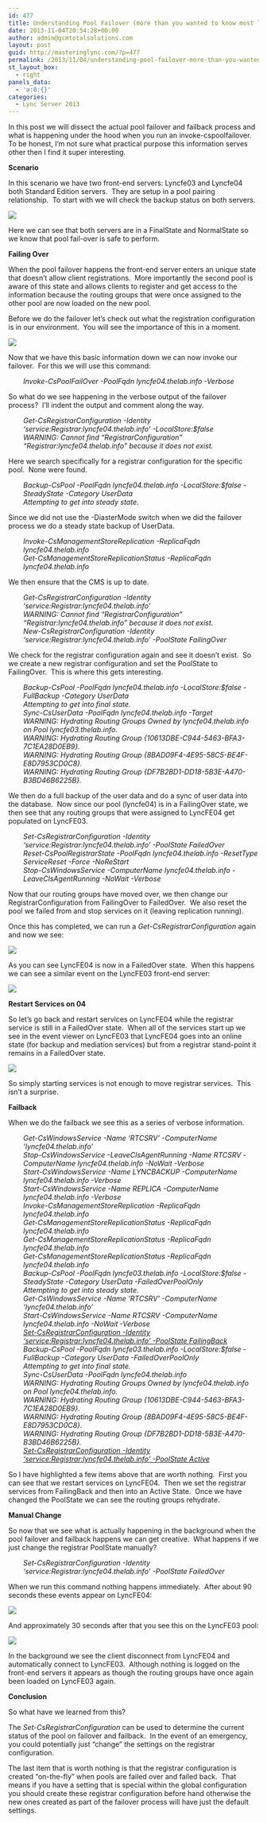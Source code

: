 ```yaml
---
id: 477
title: Understanding Pool Failover (more than you wanted to know most likely)
date: 2013-11-04T20:54:28+00:00
author: admin@gcmtotalsolutions.com
layout: post
guid: http://masteringlync.com/?p=477
permalink: /2013/11/04/understanding-pool-failover-more-than-you-wanted-to-know-most-likely/
st_layout_box:
  - right
panels_data:
  - 'a:0:{}'
categories:
  - Lync Server 2013
---
```

In this post we will dissect the actual pool failover and failback process and what is happening under the hood when you run an invoke-cspoolfailover.  To be honest, I&#8217;m not sure what practical purpose this information serves other then I find it super interesting.

**Scenario**

In this scenario we have two front-end servers: Lyncfe03 and Lyncfe04 both Standard Edition servers.  They are setup in a pool pairing relationship.  To start with we will check the backup status on both servers.

<img class="alignnone wp-image-478 size-full" src="https://masteringlync.com/wp-content/uploads/2013/11/pic1.png?resize=768%2C192&ssl=1 768w" sizes="(max-width: 800px) 100vw, 800px" data-recalc-dims="1" />

Here we can see that both servers are in a FinalState and NormalState so we know that pool fail-over is safe to perform.

**Failing Over**

When the pool failover happens the front-end server enters an unique state that doesn&#8217;t allow client registrations.  More importantly the second pool is aware of this state and allows clients to register and get access to the information because the routing groups that were once assigned to the other pool are now loaded on the new pool.

Before we do the failover let&#8217;s check out what the registration configuration is in our environment.  You will see the importance of this in a moment.

<img class="alignnone wp-image-479 size-full" src="https://masteringlync.com/wp-content/uploads/2013/11/pic2.png?resize=300%2C129&ssl=1 300w" sizes="(max-width: 472px) 100vw, 472px" data-recalc-dims="1" />

Now that we have this basic information down we can now invoke our failover.  For this we will use this command:

<p style="padding-left: 30px">
  <em>Invoke-CsPoolFailOver -PoolFqdn lyncfe04.thelab.info -Verbose</em>
</p>

So what do we see happening in the verbose output of the failover process?  I&#8217;ll indent the output and comment along the way.

<p style="padding-left: 30px">
  <em>Get-CsRegistrarConfiguration -Identity &#8216;service:Registrar:lyncfe04.thelab.info&#8217; -LocalStore:$false</em><br /> <em> WARNING: Cannot find &#8220;RegistrarConfiguration&#8221; &#8220;Registrar:lyncfe04.thelab.info&#8221; because it does not exist.</em>
</p>

Here we search specifically for a registrar configuration for the specific pool.  None were found.

<p style="padding-left: 30px">
  <em>Backup-CsPool -PoolFqdn lyncfe04.thelab.info -LocalStore:$false -SteadyState -Category UserData</em><br /> <em> Attempting to get into steady state.</em>
</p>

Since we did not use the -DiasterMode switch when we did the failover process we do a steady state backup of UserData.

<p style="padding-left: 30px">
  <em>Invoke-CsManagementStoreReplication -ReplicaFqdn lyncfe04.thelab.info</em><br /> <em> Get-CsManagementStoreReplicationStatus -ReplicaFqdn lyncfe04.thelab.info</em>
</p>

We then ensure that the CMS is up to date.

<p style="padding-left: 30px">
  <em>Get-CsRegistrarConfiguration -Identity &#8216;service:Registrar:lyncfe04.thelab.info&#8217;</em><br /> <em> WARNING: Cannot find &#8220;RegistrarConfiguration&#8221; &#8220;Registrar:lyncfe04.thelab.info&#8221; because it does not exist.</em><br /> <em> New-CsRegistrarConfiguration -Identity &#8216;service:Registrar:lyncfe04.thelab.info&#8217; -PoolState FailingOver</em>
</p>

We check for the registrar configuration again and see it doesn&#8217;t exist.  So we create a new registrar configuration and set the PoolState to FailingOver.  This is where this gets interesting.

<p style="padding-left: 30px">
  <em>Backup-CsPool -PoolFqdn lyncfe04.thelab.info -LocalStore:$false -FullBackup -Category UserData</em><br /> <em> Attempting to get into final state.</em><br /> <em> Sync-CsUserData -PoolFqdn lyncfe04.thelab.info -Target</em><br /> <em> WARNING: Hydrating Routing Groups Owned by lyncfe04.thelab.info on Pool lyncfe03.thelab.info.</em><br /> <em> WARNING: Hydrating Routing Group {10613DBE-C944-5463-BFA3-7C1EA28D0EB9}.</em><br /> <em> WARNING: Hydrating Routing Group {8BAD09F4-4E95-58C5-BE4F-E8D7953CD0C8}.</em><br /> <em> WARNING: Hydrating Routing Group {DF7B2BD1-DD18-5B3E-A470-B3BD46B6225B}.</em>
</p>

We then do a full backup of the user data and do a sync of user data into the database.  Now since our pool (lyncfe04) is in a FailingOver state, we then see that any routing groups that were assigned to LyncFE04 get populated on LyncFE03.

<p style="padding-left: 30px">
  <em>Set-CsRegistrarConfiguration -Identity &#8216;service:Registrar:lyncfe04.thelab.info&#8217; -PoolState FailedOver</em><br /> <em> Reset-CsPoolRegistrarState -PoolFqdn lyncfe04.thelab.info -ResetType ServiceReset -Force -NoReStart</em><br /> <em> Stop-CsWindowsService -ComputerName lyncfe04.thelab.info -LeaveClsAgentRunning -NoWait -Verbose</em>
</p>

Now that our routing groups have moved over, we then change our RegistrarConfiguration from FailingOver to FailedOver.  We also reset the pool we failed from and stop services on it (leaving replication running).

Once this has completed, we can run a _Get-CsRegistrarConfiguration_ again and now we see:

<img class="alignnone wp-image-480 size-full" src="https://masteringlync.com/wp-content/uploads/2013/11/pic3.png?resize=300%2C158&ssl=1 300w" sizes="(max-width: 603px) 100vw, 603px" data-recalc-dims="1" />

As you can see LyncFE04 is now in a FailedOver state.  When this happens we can see a similar event on the LyncFE03 front-end server:

<img class="alignnone wp-image-482 size-full" src="https://masteringlync.com/wp-content/uploads/2013/11/pic4.png?resize=300%2C69&ssl=1 300w" sizes="(max-width: 497px) 100vw, 497px" data-recalc-dims="1" />

**Restart Services on 04**

So let&#8217;s go back and restart services on LyncFE04 while the registrar service is still in a FailedOver state.  When all of the services start up we see in the event viewer on LyncFE03 that LyncFE04 goes into an online state (for backup and mediation services) but from a registrar stand-point it remains in a FailedOver state.

<img class="alignnone wp-image-483 size-full" src="https://masteringlync.com/wp-content/uploads/2013/11/pic5.png?resize=768%2C78&ssl=1 768w" sizes="(max-width: 800px) 100vw, 800px" data-recalc-dims="1" />

So simply starting services is not enough to move registrar services.  This isn&#8217;t a surprise.

**Failback**

When we do the failback we see this as a series of verbose information.

<p style="padding-left: 30px">
  <em>Get-CsWindowsService -Name &#8216;RTCSRV&#8217; -ComputerName &#8216;lyncfe04.thelab.info&#8217;</em><br /> <em> Stop-CsWindowsService -LeaveClsAgentRunning -Name RTCSRV -ComputerName lyncfe04.thelab.info -NoWait -Verbose</em><br /> <em> Start-CsWindowsService -Name LYNCBACKUP -ComputerName lyncfe04.thelab.info -Verbose</em><br /> <em> Start-CsWindowsService -Name REPLICA -ComputerName lyncfe04.thelab.info -Verbose</em><br /> <em> Invoke-CsManagementStoreReplication -ReplicaFqdn lyncfe04.thelab.info</em><br /> <em> Get-CsManagementStoreReplicationStatus -ReplicaFqdn lyncfe04.thelab.info</em><br /> <em> Get-CsManagementStoreReplicationStatus -ReplicaFqdn lyncfe04.thelab.info</em><br /> <em> Get-CsManagementStoreReplicationStatus -ReplicaFqdn lyncfe04.thelab.info</em><br /> <em> Backup-CsPool -PoolFqdn lyncfe03.thelab.info -LocalStore:$false -SteadyState -Category UserData -FailedOverPoolOnly</em><br /> <em> Attempting to get into steady state.</em><br /> <em> Get-CsWindowsService -Name &#8216;RTCSRV&#8217; -ComputerName &#8216;lyncfe04.thelab.info&#8217;</em><br /> <em> Start-CsWindowsService -Name RTCSRV -ComputerName lyncfe04.thelab.info -NoWait -Verbose</em><br /> <span style="text-decoration: underline"><em> Set-CsRegistrarConfiguration -Identity &#8216;service:Registrar:lyncfe04.thelab.info&#8217; -PoolState FailingBack</em></span><br /> <em> Backup-CsPool -PoolFqdn lyncfe03.thelab.info -LocalStore:$false -FullBackup -Category UserData -FailedOverPoolOnly</em><br /> <em> Attempting to get into final state.</em><br /> <em> Sync-CsUserData -PoolFqdn lyncfe04.thelab.info</em><br /> <em> WARNING: Hydrating Routing Groups Owned by lyncfe04.thelab.info on Pool lyncfe04.thelab.info.</em><br /> <em> WARNING: Hydrating Routing Group {10613DBE-C944-5463-BFA3-7C1EA28D0EB9}.</em><br /> <em> WARNING: Hydrating Routing Group {8BAD09F4-4E95-58C5-BE4F-E8D7953CD0C8}.</em><br /> <em> WARNING: Hydrating Routing Group {DF7B2BD1-DD18-5B3E-A470-B3BD46B6225B}.</em><br /> <span style="text-decoration: underline"><em> Set-CsRegistrarConfiguration -Identity &#8216;service:Registrar:lyncfe04.thelab.info&#8217; -PoolState Active</em></span>
</p>

So I have highlighted a few items above that are worth nothing.  First you can see that we restart services on LyncFE04.  Then we set the registrar services from FailingBack and then into an Active State.  Once we have changed the PoolState we can see the routing groups rehydrate.

**Manual Change**

So now that we see what is actually happening in the background when the pool failover and failback happens we can get creative.  What happens if we just change the registrar PoolState manually?

<p style="padding-left: 30px">
  <em>Set-CsRegistrarConfiguration -Identity &#8216;service:Registrar:lyncfe04.thelab.info&#8217; -PoolState FailedOver</em>
</p>

When we run this command nothing happens immediately.  After about 90 seconds these events appear on LyncFE04:

<img class="alignnone wp-image-488 size-full" src="https://masteringlync.com/wp-content/uploads/2013/11/pic6.png?resize=300%2C97&ssl=1 300w" sizes="(max-width: 488px) 100vw, 488px" data-recalc-dims="1" />

And approximately 30 seconds after that you see this on the LyncFE03 pool:

<img class="alignnone wp-image-489 size-full" src="https://masteringlync.com/wp-content/uploads/2013/11/pic7.png?resize=300%2C52&ssl=1 300w" sizes="(max-width: 458px) 100vw, 458px" data-recalc-dims="1" />

In the background we see the client disconnect from LyncFE04 and automatically connect to LyncFE03.  Although nothing is logged on the front-end servers it appears as though the routing groups have once again been loaded on LyncFE03 again.

**Conclusion**

So what have we learned from this?

The _Set-CsRegistrarConfiguration_ can be used to determine the current status of the pool on failover and failback.  In the event of an emergency, you could potentially just &#8220;change&#8221; the settings on the registrar configuration.

The last item that is worth nothing is that the registrar configuration is created &#8220;on-the-fly&#8221; when pools are failed over and failed back.  That means if you have a setting that is special within the global configuration you should create these registrar configuration before hand otherwise the new ones created as part of the failover process will have just the default settings.